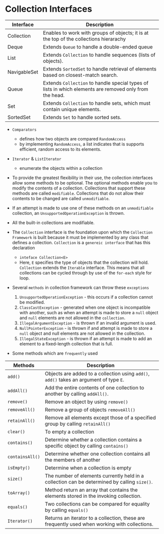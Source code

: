 # Collection Interfaces

| Interface   | Description|
|--------------- | --------------- |
| Collection   | Enables to work with groups of objects; it is at the top of the collections hierarachy  |
| Deque   | Extends `Queue` to handle a double-ended queue   |
| List   | Extends `Collection` to handle sequences (lists of objects).  |
| NavigableSet   | Extends `SortedSet` to handle retrieval of elements based on closest-match search.   |
| Queue   | Extends `Collection` to handle special types of lists in which elements are removed only from the head.   |
| Set   | Extends `Collection` to handle sets, which must contain unique elements.   |
| SortedSet   | Extends `Set` to handle sorted sets.   |

- `Comparators`
    - defines how two objects are compared
`RandomAccess`
    - by implementing `RandomAccess`, a list indicates that is supports efficient, random access to its elements. 
- `Iterator` & `ListIterator`
    - enumerate the objects within a collection

- To provide the greatest flexibility in their use, the collection interfaces allow some methods to be optional. The optional methods enable you to modify the contents of a collection. Collections that support these methods are called `modifiable`. Collections that do not allow their contents to be changed are called `unmodifiable`. 
- If an attempt is made to use one of these methods on an `unmodifiable` collection, an `UnsupportedOperationException` is thrown. 
- All the built-in collections are modifiable.


- The `Collection` interface is the foundation upon which the `Collection Framework` is built because it must be implemented by any class that defines a collection. `Collection` is a `genereic interface` that has this declaration
    - `inteface Collection<E>`
    - Here, `E` specifies the type of objects that the collection will hold. `Collection` extends the `Iterable` interface. This means that all collections can be cycled through by use of the `for-each` style for loop.

- Several `methods` in collection framework can throw these `exceptions`
    1) `UnsupportedOperationException` - this occurs if a collection cannot be modified.
    2) `ClassCastException` - generated when one object is incompatible with another, such as when an attempt is made to store a `null` object and `null` elements are not allowed in the `collection`. 
    3) `IllegalArgumentException` - is thrown if an invalid argument is used.
    4) `NullPointerException` - is thrown if and attempt is made to store a `null` object and null elements are not allowed in the collection.
    5) `IllegalStateException` - is thrown if an attempt is made to add an element to a fixed-length collection that is full.

- Some methods which are `frequently` used

| Methods   | Description |
|--------------- | --------------- |
| `add()`   | Objects are added to a collection using `add()`, `add()` takes an argument of type `E`.   |
| `addAll()`   | Add the entire contents of one collection to another by calling `addAll()`.   |
| `remove()`   | Remove an object by using `remove()`   |
| `removeAll()`   | Remove a group of objects `removeAll()`   |
| `retainAll()`   | Remove all elements except those of a specified group by calling `retainAll()`   |
| `clear()`   | To empty a collection   |
| `contains()`| Determine whether a collection contains a specific object by calling `contains()`   |
| `containsAll()`   | Determine whether one collection contains all the members of another  |
| `isEmpty()`   | Determine when a collection is empty   |
| `size()`   | The number of elements currently held in a collection can be determined by calling `size()`.   |
| `toArray()`   | Method return an array that contains the elements stored in the invoking collection.   |
| `equals()`   | Two collections can be compared for equality by calling `equals()`  |
| `Iterator()`   | Returns an iterator to a collection, these are frequently used when working with collections.   |
